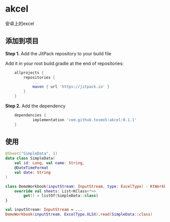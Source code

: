 # akcel

安卓上的excel

## 添加到项目

**Step 1.** Add the JitPack repository to your build file

Add it in your root build.gradle at the end of repositories:

```groovy
	allprojects {
		repositories {
			...
			maven { url 'https://jitpack.io' }
		}
	}
```

**Step 2.** Add the dependency

```groovy
	dependencies {
	        implementation 'com.github.tosmo5:akcel:0.1.1'
	}
```



## 使用

```kotlin
@Sheet("SimpleData", 1)
data class SimpleData(
    val id: Long, val name: String,
    @DateTimeFormat
    val date: String
)

class DemoWorkbook(inputStream: InputStream, type: ExcelType) : KtWorkbook(inputStream, type) {
    override val sheets: List<KClass<*>>
        get() = listOf(SimpleData::class)
}

val inputStream: InputStream = ...
DemoWorkbook(inputStream, ExcelType.XLSX).read(SimpleData::class)
```



